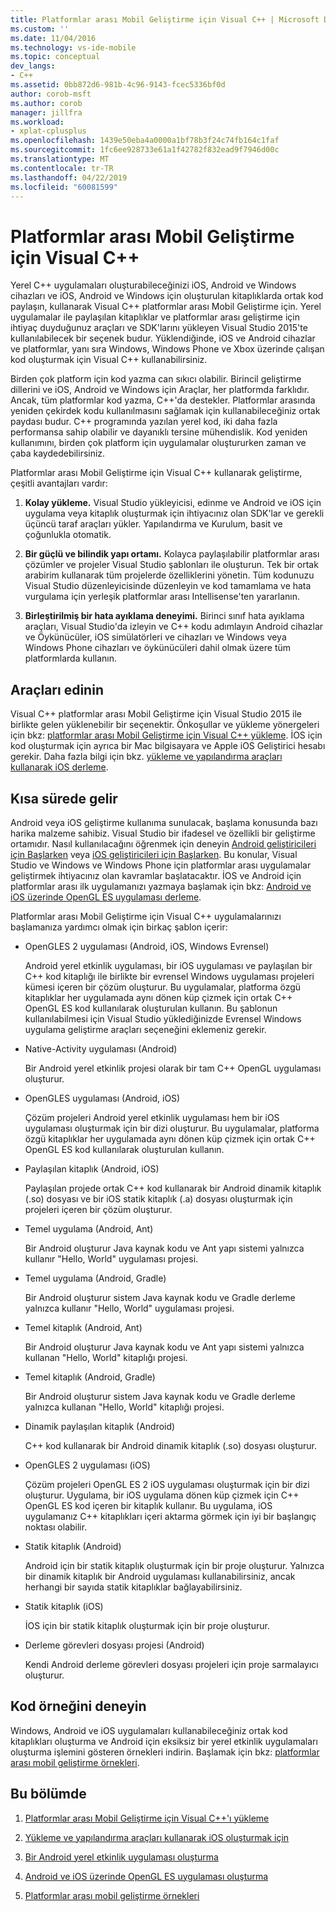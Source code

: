```yaml
---
title: Platformlar arası Mobil Geliştirme için Visual C++ | Microsoft Docs
ms.custom: ''
ms.date: 11/04/2016
ms.technology: vs-ide-mobile
ms.topic: conceptual
dev_langs:
- C++
ms.assetid: 0bb872d6-981b-4c96-9143-fcec5336bf0d
author: corob-msft
ms.author: corob
manager: jillfra
ms.workload:
- xplat-cplusplus
ms.openlocfilehash: 1439e50eba4a0000a1bf78b3f24c74fb164c1faf
ms.sourcegitcommit: 1fc6ee928733e61a1f42782f832ead9f7946d00c
ms.translationtype: MT
ms.contentlocale: tr-TR
ms.lasthandoff: 04/22/2019
ms.locfileid: "60081599"
---
```

# <a name="visual-c-for-cross-platform-mobile-development"></a>Platformlar arası Mobil Geliştirme için Visual C++
Yerel C++ uygulamaları oluşturabileceğinizi iOS, Android ve Windows cihazları ve iOS, Android ve Windows için oluşturulan kitaplıklarda ortak kod paylaşın, kullanarak Visual C++ platformlar arası Mobil Geliştirme için. Yerel uygulamalar ile paylaşılan kitaplıklar ve platformlar arası geliştirme için ihtiyaç duyduğunuz araçları ve SDK'larını yükleyen Visual Studio 2015'te kullanılabilecek bir seçenek budur. Yüklendiğinde, iOS ve Android cihazlar ve platformlar, yanı sıra Windows, Windows Phone ve Xbox üzerinde çalışan kod oluşturmak için Visual C++ kullanabilirsiniz.

 Birden çok platform için kod yazma can sıkıcı olabilir. Birincil geliştirme dillerini ve iOS, Android ve Windows için Araçlar, her platformda farklıdır. Ancak, tüm platformlar kod yazma, C++'da destekler. Platformlar arasında yeniden çekirdek kodu kullanılmasını sağlamak için kullanabileceğiniz ortak paydası budur. C++ programında yazılan yerel kod, iki daha fazla performansa sahip olabilir ve dayanıklı tersine mühendislik. Kod yeniden kullanımını, birden çok platform için uygulamalar oluştururken zaman ve çaba kaydedebilirsiniz.

 Platformlar arası Mobil Geliştirme için Visual C++ kullanarak geliştirme, çeşitli avantajları vardır:

1. **Kolay yükleme.** Visual Studio yükleyicisi, edinme ve Android ve iOS için uygulama veya kitaplık oluşturmak için ihtiyacınız olan SDK'lar ve gerekli üçüncü taraf araçları yükler. Yapılandırma ve Kurulum, basit ve çoğunlukla otomatik.

2. **Bir güçlü ve bilindik yapı ortamı.** Kolayca paylaşılabilir platformlar arası çözümler ve projeler Visual Studio şablonları ile oluşturun. Tek bir ortak arabirim kullanarak tüm projelerde özelliklerini yönetin. Tüm kodunuzu Visual Studio düzenleyicisinde düzenleyin ve kod tamamlama ve hata vurgulama için yerleşik platformlar arası Intellisense'ten yararlanın.

3. **Birleştirilmiş bir hata ayıklama deneyimi.** Birinci sınıf hata ayıklama araçları, Visual Studio'da izleyin ve C++ kodu adımlayın Android cihazlar ve Öykünücüler, iOS simülatörleri ve cihazları ve Windows veya Windows Phone cihazları ve öykünücüleri dahil olmak üzere tüm platformlarda kullanın.

## <a name="get-the-tools"></a>Araçları edinin
 Visual C++ platformlar arası Mobil Geliştirme için Visual Studio 2015 ile birlikte gelen yüklenebilir bir seçenektir. Önkoşullar ve yükleme yönergeleri için bkz: [platformlar arası Mobil Geliştirme için Visual C++ yükleme](../cross-platform/install-visual-cpp-for-cross-platform-mobile-development.md). İOS için kod oluşturmak için ayrıca bir Mac bilgisayara ve Apple iOS Geliştirici hesabı gerekir. Daha fazla bilgi için bkz. [yükleme ve yapılandırma araçları kullanarak iOS derleme](../cross-platform/install-and-configure-tools-to-build-using-ios.md).

## <a name="come-up-to-speed"></a>Kısa sürede gelir
 Android veya iOS geliştirme kullanıma sunulacak, başlama konusunda bazı harika malzeme sahibiz. Visual Studio bir ifadesel ve özellikli bir geliştirme ortamıdır. Nasıl kullanılacağını öğrenmek için deneyin [Android geliştiricileri için Başlarken](/previous-versions/windows/apps/dn275875\(v=win.10\)) veya [iOS geliştiricileri için Başlarken](/previous-versions/windows/apps/jj657966\(v=win.10\)). Bu konular, Visual Studio ve Windows ve Windows Phone için platformlar arası uygulamalar geliştirmek ihtiyacınız olan kavramlar başlatacaktır. İOS ve Android için platformlar arası ilk uygulamanızı yazmaya başlamak için bkz: [Android ve iOS üzerinde OpenGL ES uygulaması derleme](../cross-platform/build-an-opengl-es-application-on-android-and-ios.md).

 Platformlar arası Mobil Geliştirme için Visual C++ uygulamalarınızı başlamanıza yardımcı olmak için birkaç şablon içerir:

- OpenGLES 2 uygulaması (Android, iOS, Windows Evrensel)

     Android yerel etkinlik uygulaması, bir iOS uygulaması ve paylaşılan bir C++ kod kitaplığı ile birlikte bir evrensel Windows uygulaması projeleri kümesi içeren bir çözüm oluşturur. Bu uygulamalar, platforma özgü kitaplıklar her uygulamada aynı dönen küp çizmek için ortak C++ OpenGL ES kod kullanılarak oluşturulan kullanın. Bu şablonun kullanılabilmesi için Visual Studio yüklediğinizde Evrensel Windows uygulama geliştirme araçları seçeneğini eklemeniz gerekir.

- Native-Activity uygulaması (Android)

     Bir Android yerel etkinlik projesi olarak bir tam C++ OpenGL uygulaması oluşturur.

- OpenGLES uygulaması (Android, iOS)

     Çözüm projeleri Android yerel etkinlik uygulaması hem bir iOS uygulaması oluşturmak için bir dizi oluşturur. Bu uygulamalar, platforma özgü kitaplıklar her uygulamada aynı dönen küp çizmek için ortak C++ OpenGL ES kod kullanılarak oluşturulan kullanın.

- Paylaşılan kitaplık (Android, iOS)

     Paylaşılan projede ortak C++ kod kullanarak bir Android dinamik kitaplık (.so) dosyası ve bir iOS statik kitaplık (.a) dosyası oluşturmak için projeleri içeren bir çözüm oluşturur.

- Temel uygulama (Android, Ant)

     Bir Android oluşturur Java kaynak kodu ve Ant yapı sistemi yalnızca kullanır "Hello, World" uygulaması projesi.

- Temel uygulama (Android, Gradle)

     Bir Android oluşturur sistem Java kaynak kodu ve Gradle derleme yalnızca kullanır "Hello, World" uygulaması projesi.

- Temel kitaplık (Android, Ant)

     Bir Android oluşturur Java kaynak kodu ve Ant yapı sistemi yalnızca kullanan "Hello, World" kitaplığı projesi.

- Temel kitaplık (Android, Gradle)

     Bir Android oluşturur sistem Java kaynak kodu ve Gradle derleme yalnızca kullanan "Hello, World" kitaplığı projesi.

- Dinamik paylaşılan kitaplık (Android)

     C++ kod kullanarak bir Android dinamik kitaplık (.so) dosyası oluşturur.

- OpenGLES 2 uygulaması (iOS)

     Çözüm projeleri OpenGL ES 2 iOS uygulaması oluşturmak için bir dizi oluşturur. Uygulama, bir iOS uygulama dönen küp çizmek için C++ OpenGL ES kod içeren bir kitaplık kullanır. Bu uygulama, iOS uygulamanız C++ kitaplıkları içeri aktarma görmek için iyi bir başlangıç noktası olabilir.

- Statik kitaplık (Android)

     Android için bir statik kitaplık oluşturmak için bir proje oluşturur. Yalnızca bir dinamik kitaplık bir Android uygulaması kullanabilirsiniz, ancak herhangi bir sayıda statik kitaplıklar bağlayabilirsiniz.

- Statik kitaplık (iOS)

     İOS için bir statik kitaplık oluşturmak için bir proje oluşturur.

- Derleme görevleri dosyası projesi (Android)

     Kendi Android derleme görevleri dosyası projeleri için proje sarmalayıcı oluşturur.

## <a name="try-out-sample-code"></a>Kod örneğini deneyin
 Windows, Android ve iOS uygulamaları kullanabileceğiniz ortak kod kitaplıkları oluşturma ve Android için eksiksiz bir yerel etkinlik uygulamaları oluşturma işlemini gösteren örnekleri indirin. Başlamak için bkz: [platformlar arası mobil geliştirme örnekleri](../cross-platform/cross-platform-mobile-development-examples.md).

## <a name="in-this-section"></a>Bu bölümde

1. [Platformlar arası Mobil Geliştirme için Visual C++'ı yükleme](../cross-platform/install-visual-cpp-for-cross-platform-mobile-development.md)

2. [Yükleme ve yapılandırma araçları kullanarak iOS oluşturmak için](../cross-platform/install-and-configure-tools-to-build-using-ios.md)

3. [Bir Android yerel etkinlik uygulaması oluşturma](../cross-platform/create-an-android-native-activity-app.md)

4. [Android ve iOS üzerinde OpenGL ES uygulaması oluşturma](../cross-platform/build-an-opengl-es-application-on-android-and-ios.md)

5. [Platformlar arası mobil geliştirme örnekleri](../cross-platform/cross-platform-mobile-development-examples.md)